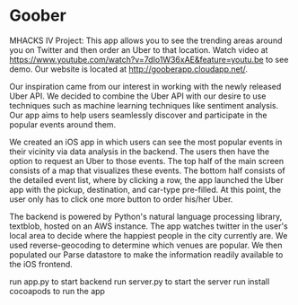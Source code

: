 Goober
======
MHACKS IV Project: This app allows you to see the trending areas around you on Twitter and then order an Uber to that location. Watch video at https://www.youtube.com/watch?v=7dIo1W36xAE&feature=youtu.be to see demo. Our website is located at http://gooberapp.cloudapp.net/.

Our inspiration came from our interest in working with the newly released Uber API. We decided to combine the Uber API with our desire to use techniques such as machine learning techniques like sentiment analysis. Our app aims to help users seamlessly discover and participate in the popular events around them.

We created an iOS app in which users can see the most popular events in their vicinity via data analysis in the backend. The users then have the option to request an Uber to those events. The top half of the main screen consists of a map that visualizes these events. The bottom half consists of the detailed event list, where by clicking a row, the app launched the Uber app with the pickup, destination, and car-type pre-filled. At this point, the user only has to click one more button to order his/her Uber.

The backend is powered by Python's natural language processing library, textblob, hosted on an AWS instance. The app watches twitter in the user's local area to decide where the happiest people in the city currently are. We used reverse-geocoding to determine which venues are popular. We then populated our Parse datastore to make the information readily available to the iOS frontend.

run app.py to start backend
run server.py to start the server
run install cocoapods to run the app
